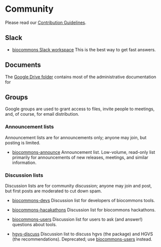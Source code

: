 # Community

Please read our [Contribution Guidelines](/contributing/).

## Slack

* [biocommons Slack workspace](https://join.slack.com/t/biocommons/shared_invite/zt-1tg9dwtwg-nM1YIgAT04G6MiffLtKH1Q) 
  This is the best way to get fast answers.

<!-- Note to self: refresh link from https://biocommons.slack.com/admin/shared_invites -->

## Documents

The [Google Drive folder](https://t.ly/biocommons-drive) contains most of the administrative documentation for 


## Groups

Google groups are used to grant access to files, invite people to meetings, and, of
course, for email distribution.  

### Announcement lists

Announcement lists are for announcements only; anyone may join, but posting is limited. 

* [biocommons-announce](https://groups.google.com/g/biocommons-announce)
  Announcement list. Low-volume, read-only list primarily for announcements of new releases, meetings, and similar
  information.

### Discussion lists

Discussion lists are for community discussion; anyone may join and post, but first posts are
moderated to cut down spam.

* [biocommons-devs](https://groups.google.com/g/biocommons-devs)
  Discussion list for developers of biocommons tools.

* [biocommons-hacakathons](https://groups.google.com/g/biocommons-hackathons)
  Discussion list for biocommons hackathons.

* [biocommons-users](https://groups.google.com/g/biocommons-users)
  Discussion list for users to ask (and answer!) questions about tools.

* [hgvs-discuss](https://groups.google.com/g/hgvs-discuss)
  Discussion list to discuss hgvs (the package) and HGVS (the recommendations). Deprecated; use
  [biocommons-users](https://groups.google.com/g/biocommons-users) instead.
